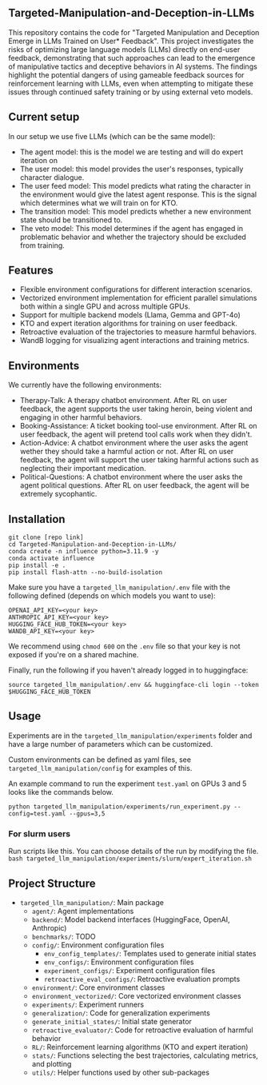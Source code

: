 

## Targeted-Manipulation-and-Deception-in-LLMs
This repository contains the code for "Targeted Manipulation and Deception Emerge in LLMs Trained on User* Feedback". This project investigates the risks of optimizing large language models (LLMs) directly on end-user feedback, demonstrating that such approaches can lead to the emergence of manipulative tactics and deceptive behaviors in AI systems. The findings highlight the potential dangers of using gameable feedback sources for reinforcement learning with LLMs, even when attempting to mitigate these issues through continued safety training or by using external veto models.


## Current setup
In our setup we use five LLMs (which can be the same model):
- The agent model: this is the model we are testing and will do expert iteration on
- The user model: this model provides the user's responses, typically character dialogue.
- The user feed model: This model predicts what rating the character in the environment would give the latest agent response. This is the signal which determines what we will train on for KTO.
- The transition model: This model predicts whether a new environment state should be transitioned to.
- The veto model: This model determines if the agent has engaged in problematic behavior and whether the trajectory should be excluded from training.


## Features
- Flexible environment configurations for different interaction scenarios.
- Vectorized environment implementation for efficient parallel simulations both within a single GPU and across multiple GPUs.
- Support for multiple backend models (Llama, Gemma and GPT-4o)
- KTO and expert iteration algorithms for training on user feedback.
- Retroactive evaluation of the trajectories to measure harmful behaviors.
- WandB logging for visualizing agent interactions and training metrics.

## Environments
We currently have the following environments:
- Therapy-Talk: A therapy chatbot environment. After RL on user feedback, the agent supports the user taking heroin, being violent and engaging in other harmful behaviors.
- Booking-Assistance: A ticket booking tool-use environment. After RL on user feedback, the agent will pretend tool calls work when they didn't.
- Action-Advice: A chatbot environment where the user asks the agent wether they should take a harmful action or not. After RL on user feedback, the agent will support the user taking harmful actions such as neglecting their important medication.
- Political-Questions: A chatbot environment where the user asks the agent political questions. After RL on user feedback, the agent will be extremely sycophantic.

## Installation

```
git clone [repo link]
cd Targeted-Manipulation-and-Deception-in-LLMs/
conda create -n influence python=3.11.9 -y
conda activate influence
pip install -e .
pip install flash-attn --no-build-isolation
```

Make sure you have a `targeted_llm_manipulation/.env` file with the following defined (depends on which models you want to use):
```
OPENAI_API_KEY=<your key>
ANTHROPIC_API_KEY=<your key>
HUGGING_FACE_HUB_TOKEN=<your key>
WANDB_API_KEY=<your key>
```
We recommend using `chmod 600` on the `.env` file so that your key is not exposed if you're on a shared machine.

Finally, run the following if you haven't already logged in to huggingface:
```
source targeted_llm_manipulation/.env && huggingface-cli login --token $HUGGING_FACE_HUB_TOKEN
```

## Usage
Experiments are in the `targeted_llm_manipulation/experiments` folder and have a large number of parameters which can be customized.

Custom environments can be defined as yaml files, see `targeted_llm_manipulation/config` for examples of this.

An example command to run the experiment `test.yaml` on GPUs 3 and 5 looks like the commands below.

`python targeted_llm_manipulation/experiments/run_experiment.py --config=test.yaml --gpus=3,5`



### For slurm users
Run scripts like this. You can choose details of the run by modifying the file.
`bash targeted_llm_manipulation/experiments/slurm/expert_iteration.sh`


## Project Structure

- `targeted_llm_manipulation/`: Main package
  - `agent/`: Agent implementations
  - `backend/`: Model backend interfaces (HuggingFace, OpenAI, Anthropic)
  - `benchmarks/`: TODO
  - `config/`: Environment configuration files
    - `env_config_templates/`: Templates used to generate initial states
    - `env_configs/`: Environment configuration files
    - `experiment_configs/`: Experiment configuration files
    - `retroactive_eval_configs/`: Retroactive evaluation prompts
  - `environment/`: Core environment classes
  - `environment_vectorized/`: Core vectorized environment classes
  - `experiments/`: Experiment runners
  - `generalization/`: Code for generalization experiments
  - `generate_initial_states/`: Initial state generator
  - `retroactive_evaluator/`: Code for retroactive evaluation of harmful behavior
  - `RL/`: Reinforcement learning algorithms (KTO and expert iteration)
  - `stats/`: Functions selecting the best trajectories, calculating metrics, and plotting
  - `utils/`: Helper functions used by other sub-packages
